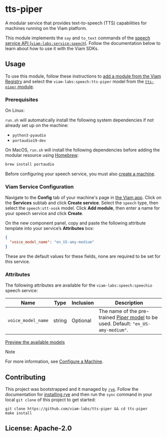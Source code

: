 # tts-piper

A modular service that provides text-to-speech (TTS) capabilities for machines running on the Viam platform.

This module implements the `say` and `to_text` commands of the [speech service API (`viam-labs:service:speech`)](https://docs.viam.com/registry/advanced/generic/). Follow the documentation below to learn about how to use it with the Viam SDKs.

## Usage

To use this module, follow these instructions to [add a module from the Viam Registry](https://docs.viam.com/registry/configure/#add-a-modular-resource-from-the-viam-registry) and select the `viam-labs:speech:tts-piper` model from the [`tts-piper` module](https://app.viam.com/module/viam-labs/tts-piper).

### Prerequisites

On Linux:

`run.sh` will automatically install the following system dependencies if not already set up on the machine:

- `python3-pyaudio`
- `portaudio19-dev`

On MacOS, `run.sh` will install the following dependencies before adding the modular resource using [Homebrew](https://brew.sh):

``` bash
brew install portaudio
```

Before configuring your speech service, you must also [create a machine](https://docs.viam.com/fleet/machines/#add-a-new-machine).

### Viam Service Configuration

Navigate to the **Config** tab of your machine's page in [the Viam app](https://app.viam.com/).
Click on the **Services** subtab and click **Create service**.
Select the `speech` type, then select the `speech:stt-vosk` model.
Click **Add module**, then enter a name for your speech service and click **Create**.

On the new component panel, copy and paste the following attribute template into your service’s **Attributes** box:

```json
{
  "voice_model_name": "en_US-amy-medium"
}
```

These are the default values for these fields, none are required to be set for this service.

### Attributes

The following attributes are available for the `viam-labs:speech:speechio` speech service:

| Name    | Type   | Inclusion    | Description |
| ------- | ------ | ------------ | ----------- |
| `voice_model_name` | string | Optional |  The name of the pre-trained [Piper model](https://github.com/rhasspy/piper/blob/master/VOICES.md) to be used. Default: `"en_US-amy-medium"`.  |

[Preview the available models](https://rhasspy.github.io/piper-samples/)

> [!NOTE]
> For more information, see [Configure a Machine](https://docs.viam.com/manage/configuration/).

## Contributing

This project was bootstrapped and it managed by [`rye`](https://rye-up.com/). Follow the documentation for [installing rye](https://rye-up.com/guide/installation/) and then run the `sync` command in your local `git clone` of this project to get started:

```console
git clone https://github.com/viam-labs/tts-piper && cd tts-piper
make install
```

## License: Apache-2.0

